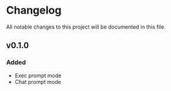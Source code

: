 # Changelog

All notable changes to this project will be documented in this file.

## v0.1.0

### Added

- Exec prompt mode
- Chat prompt mode
